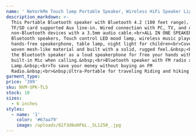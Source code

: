 ```yaml
---
name: ' NeVorkMe Touch lamp Portable Speaker, Wireless HiFi Speaker Light, USB Rechargeable Portable with TWS'
description_markdown: >-
  This Portable Bluetooth speaker with Bluetooth 4.2 (100 feet range)， Micro
  TF/SD card supported Aux line-in. Wired connection with PC, TV, and other
  non-Bluetooth devices with a 3.5mm audio cable.<br>ALL IN ONE SPEAKER -
  Bluetooth speakers, Touch control LED mood lamp, wireless music player,
  hands-free speakerphone, table lamp, night light for children<br>Covered in a
  woven mesh-like material and built with a solid, rugged feel.&nbsp;<br>Enjoy
  the Bluetooth speaker as a loud speakerphone for free your hands with a
  built-in Mic when calling.&nbsp;<br>Bluetooth speaker with FM radio and Touch
  Lamp.&nbsp;<br>To save your money without buying an FM
  Radio.&nbsp;<br>&nbsp;Ultra-Portable for traveling Riding and hiking.
garment_type:
price: '399'
sku: NVM-SPK-TLS
stock: 10
sizes:
  - 6 inches
styles:
  - name: '1'
    color: '#67aa79'
    image: /uploads/61f3d6oHFkL._SL1250_.jpg
---
```



